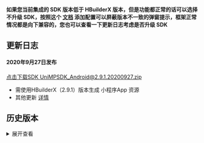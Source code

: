 **如果您当前集成的 SDK 版本低于 HBuilderX 版本，但是功能都正常的话可以选择不升级 SDK，按照这个 [文档](https://ask.dcloud.net.cn/article/35627) 添加配置可以屏蔽版本不一致的弹窗提示，框架正常情况都是向下兼容的，您也可以查看一下更新日志考虑是否升级 SDK**

## 更新日志
#### 2020年9月27日发布
[点击下载SDK UniMPSDK_Android@2.9.1.20200927.zip](http://download.dcloud.net.cn/unimpsdk/UniMPSDK_Android@2.9.1.20200927.zip)
+ 需使用HBuilderX（2.9.1）版本生成 小程序App 资源
+ 其他更新 [详情](https://download1.dcloud.net.cn/hbuilderx/changelog/2.9.1.20200927-alpha.html)


## 历史版本
<details>
<summary>展开查看</summary>

百度网盘链接: [https://pan.baidu.com/s/1Gb19IMm2ihRA0u4MNzCT4Q](https://pan.baidu.com/s/1Gb19IMm2ihRA0u4MNzCT4Q) 提取码: hnug